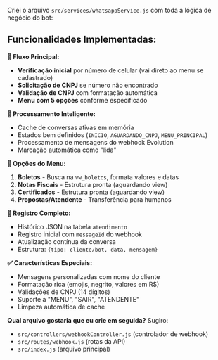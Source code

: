 Criei o arquivo `src/services/whatsappService.js` com toda a lógica de negócio do bot:

## **Funcionalidades Implementadas:**

**🔄 Fluxo Principal:**
- **Verificação inicial** por número de celular (vai direto ao menu se cadastrado)
- **Solicitação de CNPJ** se número não encontrado
- **Validação de CNPJ** com formatação automática
- **Menu com 5 opções** conforme especificado

**📱 Processamento Inteligente:**
- Cache de conversas ativas em memória
- Estados bem definidos (`INICIO`, `AGUARDANDO_CNPJ`, `MENU_PRINCIPAL`)
- Processamento de mensagens do webhook Evolution
- Marcação automática como "lida"

**🎯 Opções do Menu:**
1. **Boletos** - Busca na `vw_boletos`, formata valores e datas
2. **Notas Fiscais** - Estrutura pronta (aguardando view)
3. **Certificados** - Estrutura pronta (aguardando view)
4. **Propostas/Atendente** - Transferência para humanos

**💾 Registro Completo:**
- Histórico JSON na tabela `atendimento`
- Registro inicial com `messageId` do webhook
- Atualização contínua da conversa
- Estrutura: `{tipo: cliente/bot, data, mensagem}`

**✅ Características Especiais:**
- Mensagens personalizadas com nome do cliente
- Formatação rica (emojis, negrito, valores em R$)
- Validações de CNPJ (14 dígitos)
- Suporte a "MENU", "SAIR", "ATENDENTE"
- Limpeza automática de cache

**Qual arquivo gostaria que eu crie em seguida?** Sugiro:
- `src/controllers/webhookController.js` (controlador de webhook)
- `src/routes/webhook.js` (rotas da API)
- `src/index.js` (arquivo principal)
